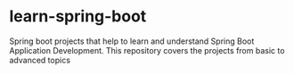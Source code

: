 # learn-spring-boot
Spring boot projects that help to learn and understand Spring Boot Application Development. This repository covers the projects from basic to advanced topics
